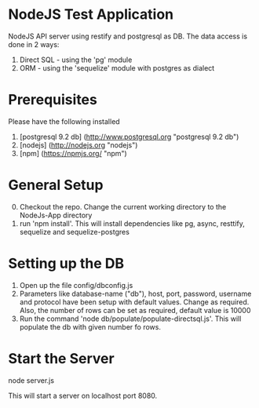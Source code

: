 NodeJS Test Application
=======================
NodeJS API server using restify and postgresql as DB. The data access is done in 2 ways:

1.  Direct SQL - using the 'pg' module
2.  ORM - using the 'sequelize' module with postgres as dialect

Prerequisites
=============
Please have the following installed

1.  [postgresql 9.2 db] (http://www.postgresql.org "postgresql 9.2 db")
2.  [nodejs] (http://nodejs.org "nodejs")
3.  [npm] (https://npmjs.org/ "npm")

General Setup
=============

0.  Checkout the repo. Change the current working directory to the NodeJs-App directory 
1.  run 'npm install'. This will install dependencies like pg, async, resttify, sequelize and sequelize-postgres

Setting up the DB
=================

1.  Open up the file config/dbconfig.js
2.  Parameters like database-name ("db"), host, port, password, username and protocol have been setup with default values. Change as required. Also, the number of rows can be set as required, default value is 10000
3.  Run the command 'node db/populate/populate-directsql.js'. This will populate the db with given number fo rows.

Start the Server
================

node server.js

This will start a server on localhost port 8080.